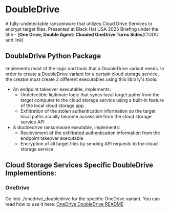 # DoubleDrive
A fully-undetectable ransomware that utilizes Cloud Drive Services to encrypt target files. Presented at Black Hat USA 2023 Briefing under the title - [**One Drive, Double Agent: Clouded OneDrive Turns Sides**](TODO: add link)

## DoubleDrive Python Package
Implements most of the logic and tools that a DoubleDrive variant needs. In order to create a DoubleDrive variant for a certain cloud storage service, the creator must create 2 different executables using this library's tools:
* An endpoint takeover executable, implements:
  * Undetectible ligitimate logic that syncs local target paths from the target computer to the cloud storage service using a built-in feature of the local cloud storage app
  * Exfiltration of the stolen authentication information so the target local paths acually become accessible from the cloud storage service API
* A doubledrive ransomware exeutable, implements:
  * Recievement of the exfiltrated authentication information from the endpoint takeover executable
  * Encryption of all target files by sending API requests to the cloud storage service


## Cloud Storage Services Specific DoubleDrive Implementions:
### OneDrive
Go into ./onedrive_doubledrive for the specific OneDrive variant.
You can read how to use it here: [OneDrive DoubleDrive README](onedrive_doubledrive/README.md)
